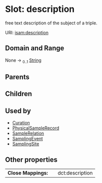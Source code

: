 
# Slot: description


free text description of the subject of a triple.

URI: [isam:description](http://resource.isamples.org/schema/description)


## Domain and Range

None &#8594;  <sub>0..1</sub> [String](types/String.md)

## Parents


## Children


## Used by

 * [Curation](Curation.md)
 * [PhysicalSampleRecord](PhysicalSampleRecord.md)
 * [SampleRelation](SampleRelation.md)
 * [SamplingEvent](SamplingEvent.md)
 * [SamplingSite](SamplingSite.md)

## Other properties

|  |  |  |
| --- | --- | --- |
| **Close Mappings:** | | dct:description |

